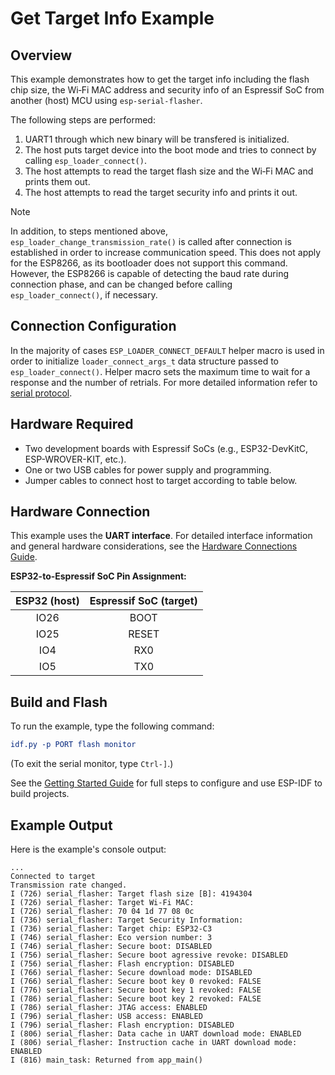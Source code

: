 # Get Target Info Example

## Overview

This example demonstrates how to get the target info including the flash chip size, the Wi‑Fi MAC address and security info of an Espressif SoC from another (host) MCU using `esp-serial-flasher`.

The following steps are performed:

1. UART1 through which new binary will be transfered is initialized.
2. The host puts target device into the boot mode and tries to connect by calling `esp_loader_connect()`.
3. The host attempts to read the target flash size and the Wi‑Fi MAC and prints them out.
4. The host attempts to read the target security info and prints it out.

> [!NOTE]
> In addition, to steps mentioned above, `esp_loader_change_transmission_rate()` is called after connection is established in order to increase communication speed. This does not apply for the ESP8266, as its bootloader does not support this command. However, the ESP8266 is capable of detecting the baud rate during connection phase, and can be changed before calling `esp_loader_connect()`, if necessary.

## Connection Configuration

In the majority of cases `ESP_LOADER_CONNECT_DEFAULT` helper macro is used in order to initialize `loader_connect_args_t` data structure passed to `esp_loader_connect()`. Helper macro sets the maximum time to wait for a response and the number of retrials. For more detailed information refer to [serial protocol](https://docs.espressif.com/projects/esptool/en/latest/esp32s3/advanced-topics/serial-protocol.html).

## Hardware Required

- Two development boards with Espressif SoCs (e.g., ESP32-DevKitC, ESP-WROVER-KIT, etc.).
- One or two USB cables for power supply and programming.
- Jumper cables to connect host to target according to table below.

## Hardware Connection

This example uses the **UART interface**. For detailed interface information and general hardware considerations, see the [Hardware Connections Guide](../../docs/hardware-connections.md#uartserial-interface).

**ESP32-to-Espressif SoC Pin Assignment:**

| ESP32 (host) | Espressif SoC (target) |
| :----------: | :--------------------: |
|     IO26     |          BOOT          |
|     IO25     |         RESET          |
|     IO4      |          RX0           |
|     IO5      |          TX0           |

## Build and Flash

To run the example, type the following command:

```CMake
idf.py -p PORT flash monitor
```

(To exit the serial monitor, type `Ctrl-]`.)

See the [Getting Started Guide](https://docs.espressif.com/projects/esp-idf/en/stable/esp32/index.html) for full steps to configure and use ESP-IDF to build projects.

## Example Output

Here is the example's console output:

```text
...
Connected to target
Transmission rate changed.
I (726) serial_flasher: Target flash size [B]: 4194304
I (726) serial_flasher: Target Wi‑Fi MAC:
I (726) serial_flasher: 70 04 1d 77 08 0c 
I (736) serial_flasher: Target Security Information:
I (736) serial_flasher: Target chip: ESP32-C3
I (746) serial_flasher: Eco version number: 3
I (746) serial_flasher: Secure boot: DISABLED
I (756) serial_flasher: Secure boot agressive revoke: DISABLED
I (756) serial_flasher: Flash encryption: DISABLED
I (766) serial_flasher: Secure download mode: DISABLED
I (766) serial_flasher: Secure boot key 0 revoked: FALSE
I (776) serial_flasher: Secure boot key 1 revoked: FALSE
I (786) serial_flasher: Secure boot key 2 revoked: FALSE
I (786) serial_flasher: JTAG access: ENABLED
I (796) serial_flasher: USB access: ENABLED
I (796) serial_flasher: Flash encryption: DISABLED
I (806) serial_flasher: Data cache in UART download mode: ENABLED
I (806) serial_flasher: Instruction cache in UART download mode: ENABLED
I (816) main_task: Returned from app_main()
```
